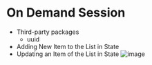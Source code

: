 # On Demand Session

- Third-party packages
  - uuid
- Adding New Item to the List in State
- Updating an Item of the List in State
![image](https://github.com/user-attachments/assets/05f20363-1645-4857-81d9-66c2c08fcf1a)
